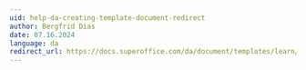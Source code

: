 ```yaml
---
uid: help-da-creating-template-document-redirect
author: Bergfrid Dias
date: 07.16.2024
language: da
redirect_url: https://docs.superoffice.com/da/document/templates/learn/create.html
---
```

